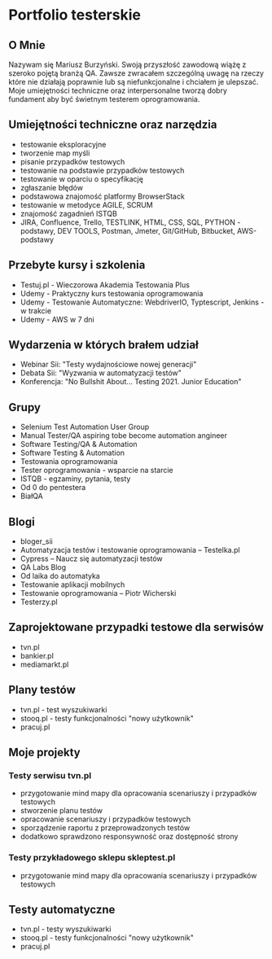 # Portfolio testerskie
## O Mnie
Nazywam się Mariusz Burzyński. Swoją przyszłość zawodową wiążę z szeroko pojętą branżą QA. Zawsze zwracałem szczególną uwagę na rzeczy które nie działają poprawnie lub są niefunkcjonalne i chciałem je ulepszać. Moje umiejętności techniczne oraz interpersonalne tworzą dobry fundament aby być świetnym testerem oprogramowania.

## Umiejętności techniczne oraz narzędzia
- testowanie eksploracyjne
- tworzenie map myśli
- pisanie przypadków testowych
- testowanie na podstawie przypadków testowych
- testowanie w oparciu o specyfikację  
- zgłaszanie błędów
- podstawowa znajomość platformy BrowserStack
- testowanie w metodyce AGILE, SCRUM
- znajomość zagadnień ISTQB
- JIRA, Confluence, Trello, TESTLINK, HTML, CSS, SQL, PYTHON -podstawy, DEV TOOLS, Postman, Jmeter, Git/GitHub, Bitbucket, AWS-podstawy

## Przebyte kursy i szkolenia
- Testuj.pl - Wieczorowa Akademia Testowania Plus
- Udemy - Praktyczny kurs testowania oprogramowania
- Udemy - Testowanie Automatyczne: WebdriverIO, Typtescript, Jenkins - w trakcie
- Udemy - AWS w 7 dni

## Wydarzenia w których brałem udział
- Webinar Sii: "Testy wydajnościowe nowej generacji"
- Debata Sii: "Wyzwania w automatyzacji testów"
- Konferencja: "No Bullshit About... Testing 2021. Junior Education"

## Grupy
- Selenium Test Automation User Group
- Manual Tester/QA aspiring tobe become automation angineer
- Software Testing/QA & Automation
- Software Testing & Automation
- Testowania oprogramowania
- Tester oprogramowania - wsparcie na starcie
- ISTQB - egzaminy, pytania, testy
- Od 0 do pentestera
- BiałQA

## Blogi
- bloger_sii
- Automatyzacja testów i testowanie oprogramowania – Testelka.pl
- Cypress – Naucz się automatyzacji testów
- QA Labs Blog
- Od laika do automatyka
- Testowanie aplikacji mobilnych
- Testowanie oprogramowania – Piotr Wicherski
- Testerzy.pl

## Zaprojektowane przypadki testowe dla serwisów
 - tvn.pl
 - bankier.pl
 - mediamarkt.pl

## Plany testów
 - tvn.pl - test wyszukiwarki
 - stooq.pl - testy funkcjonalności "nowy użytkownik"
 - pracuj.pl

## Moje projekty
### Testy serwisu tvn.pl
 - przygotowanie mind mapy dla opracowania scenariuszy i przypadków testowych
 - stworzenie planu testów 
 - opracowanie scenariuszy i przypadków testowych
 - sporządzenie raportu z przeprowadzonych testów
 - dodatkowo sprawdzono responsywność oraz dostępność strony
 ### Testy przykładowego sklepu skleptest.pl
 - przygotowanie mind mapy dla opracowania scenariuszy i przypadków testowych

## Testy automatyczne
 - tvn.pl - testy wyszukiwarki 
 - stooq.pl - testy funkcjonalności "nowy użytkownik"
 - pracuj.pl